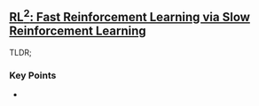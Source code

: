 ## [RL$^2$: Fast Reinforcement Learning via Slow Reinforcement Learning](https://openreview.net/pdf?id=HkLXCE9lx)

TLDR; 

### Key Points
- 